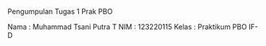 Pengumpulan Tugas 1 Prak PBO

Nama  : Muhammad Tsani Putra T
NIM   : 123220115
Kelas : Praktikum PBO IF-D
